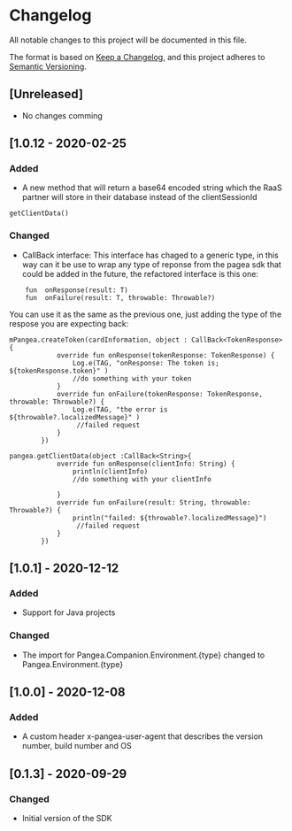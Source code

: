 # Changelog

All notable changes to this project will be documented in this file.

The format is based on [Keep a Changelog](https://keepachangelog.com/en/1.0.0/),
and this project adheres to [Semantic Versioning](https://semver.org/spec/v2.0.0.html).

## [Unreleased]
- No changes comming

## [1.0.12 - 2020-02-25
### Added
- A new method that will return a base64 encoded string which the RaaS partner will store in their database instead of the clientSessionId
```
getClientData()
```
### Changed

- CallBack interface: This interface has chaged to a generic type, in this way can it be use to wrap any type of reponse from the pagea sdk that could be added in the future, the refactored interface is this one:

```
    fun  onResponse(result: T)
    fun  onFailure(result: T, throwable: Throwable?)
```
You can use it as the same as the previous one, just adding the type of the respose you are expecting back:
```
mPangea.createToken(cardInformation, object : CallBack<TokenResponse> {
            override fun onResponse(tokenResponse: TokenResponse) {
                Log.e(TAG, "onResponse: The token is; ${tokenResponse.token}" )
                //do something with your token
            }
            override fun onFailure(tokenResponse: TokenResponse, throwable: Throwable?) {
                Log.e(TAG, "the error is ${throwable?.localizedMessage}" )
                 //failed request
            }
        })
        
pangea.getClientData(object :CallBack<String>{
            override fun onResponse(clientInfo: String) {
                println(clientInfo)
                //do something with your clientInfo

            }
            override fun onFailure(result: String, throwable: Throwable?) {
                println("failed: ${throwable?.localizedMessage}")
                 //failed request
            }
        })
```
## [1.0.1] - 2020-12-12
### Added
- Support for Java projects
### Changed
- The import for Pangea.Companion.Environment.{type} changed to Pangea.Environment.{type}

## [1.0.0] - 2020-12-08
### Added
- A custom header x-pangea-user-agent that describes the version number, build number and OS 

## [0.1.3] - 2020-09-29
### Changed
- Initial version of the SDK
